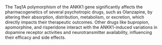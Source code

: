 The Taq1A polymorphism of the ANKK1 gene significantly affects the pharmacogenetics of several psychotropic drugs, such as Olanzapine, by altering their absorption, distribution, metabolism, or excretion, which directly impacts their therapeutic outcomes. Other drugs like bupropion, apomorphine, and risperidone interact with the ANKK1-induced variations in dopamine receptor activities and neurotransmitter availability, influencing their efficacy and side effects.